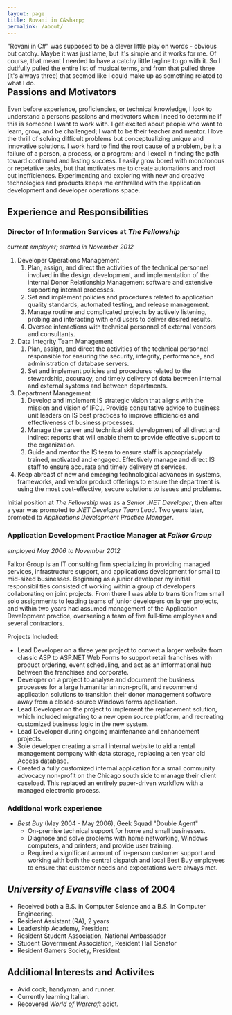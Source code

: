 ```yaml
---
layout: page
title: Rovani in C&sharp;
permalink: /about/
---
```


<aside style="float: right">
"Rovani in C#" was supposed to be a clever little play on words - obvious but catchy. Maybe it was just lame, but it's simple and it works for me. Of course, that meant I needed to have a catchy little tagline to go with it. So I dutifully pulled the entire list of musical terms, and from that pulled three (it's always three) that seemed like I could make up as something related to what I do.
</aside>

## Passions and Motivators

Even before experience, proficiencies, or technical knowledge, I look to understand a persons passions and motivators when I need to determine if this is someone I want to work with. I get excited about people who want to learn, grow, and be challenged; I want to be their teacher and mentor. I love the thrill of solving difficult problems but conceptualizing unique and innovative solutions. I work hard to find the root cause of a problem, be it a failure of a person, a process, or a program; and I excel in finding the path toward continued and lasting success. I easily grow bored with monotonous or repetative tasks, but that motivates me to create automations and root out inefficiences. Experimenting and exploring with new and creative technologies and products keeps me enthralled with the application development and developer operations space.

## Experience and Responsibilities

### Director of Information Services at _The Fellowship_

_current employer; started in November 2012_

1. Developer Operations Management
    1. Plan, assign, and direct the activities of the technical personnel involved in the design, development, and implementation of the internal Donor Relationship Management software and extensive supporting internal processes.
    1. Set and implement policies and procedures related to application quality standards, automated testing, and release management.
    1. Manage routine and complicated projects by actively listening, probing and interacting with end users to deliver desired results.
    1. Oversee interactions with technical personnel of external vendors and consultants.
1. Data Integrity Team Management
    1. Plan, assign, and direct the activities of the technical personnel responsible for ensuring the security, integrity, performance, and administration of database servers.
    1. Set and implement policies and procedures related to the stewardship, accuracy, and timely delivery of data between internal and external systems and between departments.
1. Department Management
    1. Develop and implement IS strategic vision that aligns with the mission and vision of IFCJ. Provide consultative advice to business unit leaders on IS best practices to improve efficiencies and effectiveness of business processes.
    1. Manage the career and technical skill development of all direct and indirect reports that will enable them to provide effective support to the organization.
    1. Guide and mentor the IS team to ensure staff is appropriately trained, motivated and engaged. Effectively manage and direct IS staff to ensure accurate and timely delivery of services.
1. Keep abreast of new and emerging technological advances in systems, frameworks, and vendor product offerings to ensure the department is using the most cost-effective, secure solutions to issues and problems.

Initial position at _The Fellowship_ was as a _Senior .NET Developer_, then after a year was promoted to _.NET Developer Team Lead_. Two years later, promoted to _Applications Development Practice Manager_.

### Application Development Practice Manager at _Falkor Group_

_employed May 2006 to November 2012_

Falkor Group is an IT consulting firm specializing in providing managed services, infrastructure support, and applications development for small to mid-sized businesses. Beginning as a junior developer my initial responsibilities consisted of working within a group of developers collaborating on joint projects. From there I was able to transition from small solo assignments to leading teams of junior developers on larger projects, and within two years had assumed management of the Application Development practice, overseeing a team of five full-time employees and several contractors.

Projects Included:

* Lead Developer on a three year project to convert a larger website from classic ASP to ASP.NET Web Forms to support retail franchises with product ordering, event scheduling, and act as an informational hub between the franchises and corporate.
* Developer on a project to analyse and document the business processes for a large humanitarian non-profit, and recommend application solutions to transition their donor management software away from a closed-source Windows forms application.
* Lead Developer on the project to implement the replacement solution, which included migrating to a new open source platform, and recreating customized business logic in the new system.
* Lead Developer during ongoing maintenance and enhancement projects.
* Sole developer creating a small internal website to aid a rental management company with data storage, replacing a ten year old Access database.
* Created a fully customized internal application for a small community advocacy non-profit on the Chicago south side to manage their client caseload. This replaced an entirely paper-driven workflow with a managed electronic process.

### Additional work experience

* _Best Buy_ (May 2004 - May 2006), Geek Squad "Double Agent"
    * On-premise technical support for home and small businesses.
    * Diagnose and solve problems with home networking, Windows computers, and printers; and provide user training.
    * Required a significant amount of in-person customer support and working with both the central dispatch and local Best Buy employees to ensure that customer needs and expectations were always met.

## _University of Evansville_ class of 2004

* Received both a B.S. in Computer Science and a B.S. in Computer Engineering.
* Resident Assistant (RA), 2 years
* Leadership Academy, President
* Resident Student Association, National Ambassador
* Student Government Association, Resident Hall Senator
* Resident Gamers Society, President

## Additional Interests and Activites

* Avid cook, handyman, and runner.
* Currently learning Italian.
* Recovered _World of Warcraft_ adict.